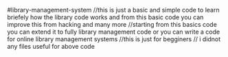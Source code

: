#library-management-system
//this is just a basic and simple code to learn briefely how the library code works and from this basic code you can improve this from hacking and many more
//starting from this basics code you can extend it to fully library management code or you can write a code for online library management systems
//this is just for begginers
// i didnot any files useful for above code 
